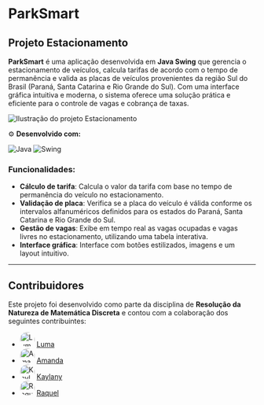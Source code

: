 # ParkSmart

## Projeto Estacionamento

**ParkSmart** é uma aplicação desenvolvida em **Java Swing** que gerencia o estacionamento de veículos, calcula tarifas de acordo com o tempo de permanência e valida as placas de veículos provenientes da região Sul do Brasil (Paraná, Santa Catarina e Rio Grande do Sul). Com uma interface gráfica intuitiva e moderna, o sistema oferece uma solução prática e eficiente para o controle de vagas e cobrança de taxas.

![Ilustração do projeto Estacionamento](ParkSmart/projetoEstacionamento.png)

⚙️ **Desenvolvido com:**

![Java](https://img.shields.io/badge/Java-ED8B00?style=flat-square&logo=java&logoColor=white)
![Swing](https://img.shields.io/badge/Swing-000000?style=flat-square&logo=java&logoColor=white)

### Funcionalidades:
- **Cálculo de tarifa**: Calcula o valor da tarifa com base no tempo de permanência do veículo no estacionamento.
- **Validação de placa**: Verifica se a placa do veículo é válida conforme os intervalos alfanuméricos definidos para os estados do Paraná, Santa Catarina e Rio Grande do Sul.
- **Gestão de vagas**: Exibe em tempo real as vagas ocupadas e vagas livres no estacionamento, utilizando uma tabela interativa.
- **Interface gráfica**: Interface com botões estilizados, imagens e um layout intuitivo.

---

## Contribuidores

Este projeto foi desenvolvido como parte da disciplina de **Resolução da Natureza de Matemática Discreta** e contou com a colaboração dos seguintes contribuintes:

- <img src="https://github.com/lumab23.png" alt="Luma" width="30" height="30" style="border-radius: 50%;"> [Luma](https://github.com/lumab23)
- <img src="https://github.com/Amandafonsecarodrigues.png" alt="Amanda" width="30" height="30" style="border-radius: 50%;"> [Amanda](https://github.com/Amandafonsecarodrigues)
- <img src="https://github.com/KaylanyVitoria.png" alt="Kaylany" width="30" height="30" style="border-radius: 50%;"> [Kaylany](https://github.com/KaylanyVitoria)
- <img src="https://github.com/raquelx99.png" alt="Raquel" width="30" height="30" style="border-radius: 50%;"> [Raquel](https://github.com/raquelx99)

